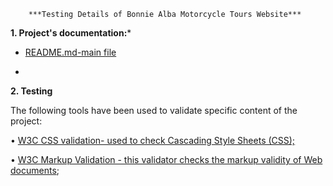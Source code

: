         ***Testing Details of Bonnie Alba Motorcycle Tours Website***
        
**1. Project's documentation:***


- <a href="https://github.com/KrisK1978/Bonnie-Alba-Motorcycle-Tours-Milestone1-UCFD/blob/master/README.md">README.md-main file</a>

- <a href=""></a>



**2. Testing**


The following tools have been used to validate specific content of the project:


•   <a href="https://jigsaw.w3.org/css-validator/#validate_by_input">W3C CSS validation- used to check Cascading Style Sheets (CSS);</a> 

•   <a href="https://validator.w3.org/#validate_by_input">W3C Markup Validation - this validator checks the markup validity of Web documents</a>;